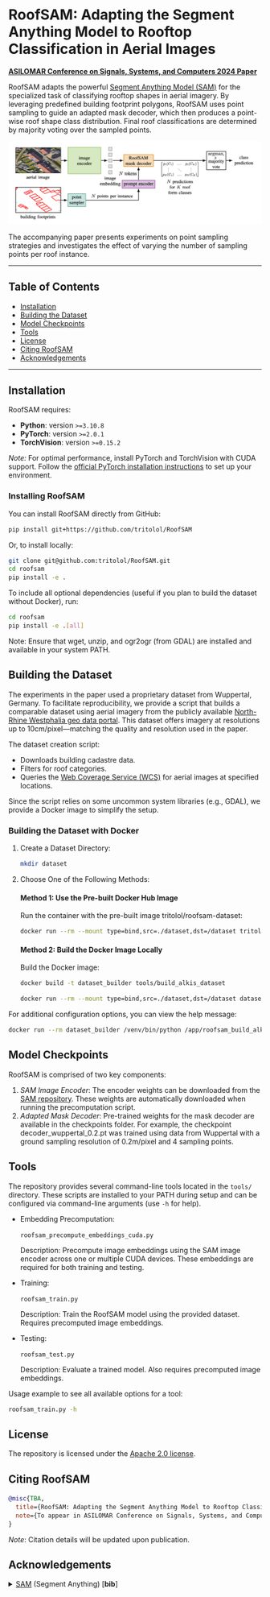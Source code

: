 
# RoofSAM: Adapting the Segment Anything Model to Rooftop Classification in Aerial Images

**[ASILOMAR Conference on Signals, Systems, and Computers 2024 Paper](#)**

RoofSAM adapts the powerful [Segment Anything Model (SAM)](https://github.com/facebookresearch/segment-anything) for the specialized task of classifying rooftop shapes in aerial imagery. By leveraging predefined building footprint polygons, RoofSAM uses point sampling to guide an adapted mask decoder, which then produces a point-wise roof shape class distribution. Final roof classifications are determined by majority voting over the sampled points.

<p align="center">
  <img src="assets/roofsam.png" alt="RoofSAM Architecture" width="700"/>
</p>

The accompanying paper presents experiments on point sampling strategies and investigates the effect of varying the number of sampling points per roof instance.

---

## Table of Contents

- [Installation](#installation)
- [Building the Dataset](#building-the-dataset)
- [Model Checkpoints](#model-checkpoints)
- [Tools](#tools)
- [License](#license)
- [Citing RoofSAM](#citing-roofsam)
- [Acknowledgements](#acknowledgements)

---

## Installation

RoofSAM requires:
- **Python**: version `>=3.10.8`
- **PyTorch**: version `>=2.0.1`
- **TorchVision**: version `>=0.15.2`

*Note:* For optimal performance, install PyTorch and TorchVision with CUDA support. Follow the [official PyTorch installation instructions](https://pytorch.org/get-started/locally/) to set up your environment.

### Installing RoofSAM

You can install RoofSAM directly from GitHub:

```bash
pip install git+https://github.com/tritolol/RoofSAM
```

Or, to install locally:
```bash
git clone git@github.com:tritolol/RoofSAM.git
cd roofsam
pip install -e .
```
To include all optional dependencies (useful if you plan to build the dataset without Docker), run:
```bash
cd roofsam
pip install -e .[all]
```
Note: Ensure that wget, unzip, and ogr2ogr (from GDAL) are installed and available in your system PATH.

## Building the Dataset

The experiments in the paper used a proprietary dataset from Wuppertal, Germany. To facilitate reproducibility, we provide a script that builds a comparable dataset using aerial imagery from the publicly available [North-Rhine Westphalia geo data portal](https://www.opengeodata.nrw.de/produkte/). This dataset offers imagery at resolutions up to 10cm/pixel—matching the quality and resolution used in the paper.

The dataset creation script:
- Downloads building cadastre data.
- Filters for roof categories.
- Queries the [Web Coverage Service (WCS)](https://en.wikipedia.org/wiki/Web_Coverage_Service) for aerial images at specified locations.

Since the script relies on some uncommon system libraries (e.g., GDAL), we provide a Docker image to simplify the setup.

### Building the Dataset with Docker
1. Create a Dataset Directory:
    ```bash
    mkdir dataset
    ```

2. Choose One of the Following Methods:
    #### Method 1: Use the Pre-built Docker Hub Image
    Run the container with the pre-built image tritolol/roofsam-dataset:
    ```bash
    docker run --rm --mount type=bind,src=./dataset,dst=/dataset tritolol/roofsam-dataset /venv/bin/python /app/roofsam_build_alkis_roof_dataset_wcs.py --output-dir /dataset
    ```
    #### Method 2: Build the Docker Image Locally
    Build the Docker image:
    ```bash
    docker build -t dataset_builder tools/build_alkis_dataset
    ```
    ```bash
    docker run --rm --mount type=bind,src=./dataset,dst=/dataset dataset_builder /venv/bin/python /app/roofsam_build_alkis_roof_dataset_wcs.py --output-dir /dataset
    ```

For additional configuration options, you can view the help message:
```bash
docker run --rm dataset_builder /venv/bin/python /app/roofsam_build_alkis_roof_dataset_wcs.py --help
```

## Model Checkpoints
RoofSAM is comprised of two key components:

1. *SAM Image Encoder*:
    The encoder weights can be downloaded from the [SAM repository](https://github.com/facebookresearch/segment-anything#model-checkpoints). These weights are automatically downloaded when running the precomputation script.
2. *Adapted Mask Decoder*:
    Pre-trained weights for the mask decoder are available in the checkpoints folder. For example, the checkpoint decoder_wuppertal_0.2.pt was trained using data from Wuppertal with a ground sampling resolution of 0.2m/pixel and 4 sampling points.

## Tools
The repository provides several command-line tools located in the `tools/` directory. These scripts are installed to your PATH during setup and can be configured via command-line arguments (use `-h` for help).

- Embedding Precomputation:

    `roofsam_precompute_embeddings_cuda.py`

    Description: Precompute image embeddings using the SAM image encoder across one or multiple CUDA devices. These embeddings are required for both training and testing.
- Training:

    `roofsam_train.py`

    Description: Train the RoofSAM model using the provided dataset. Requires precomputed image embeddings.
- Testing:

    `roofsam_test.py`

    Description: Evaluate a trained model. Also requires precomputed image embeddings.

Usage example to see all available options for a tool:
```bash
roofsam_train.py -h
```

## License

The repository is licensed under the [Apache 2.0 license](LICENSE).

## Citing RoofSAM

```bibtex
@misc{TBA,
  title={RoofSAM: Adapting the Segment Anything Model to Rooftop Classification in Aerial Images},
  note={To appear in ASILOMAR Conference on Signals, Systems, and Computers 2024}
}
```
*Note*: Citation details will be updated upon publication.

## Acknowledgements

<details>
    <summary>
        <a href="https://github.com/facebookresearch/segment-anything">SAM</a> (Segment Anything) [<b>bib</b>]
    </summary>

```bibtex
@article{kirillov2023segany,
title={Segment Anything}, 
author={Kirillov, Alexander and Mintun, Eric and Ravi, Nikhila and Mao, Hanzi and Rolland, Chloe and Gustafson, Laura and Xiao, Tete and Whitehead, Spencer and Berg, Alexander C. and Lo, Wan-Yen and Doll{\'a}r, Piotr and Girshick, Ross},
journal={arXiv:2304.02643},
year={2023}
}
```
</details>